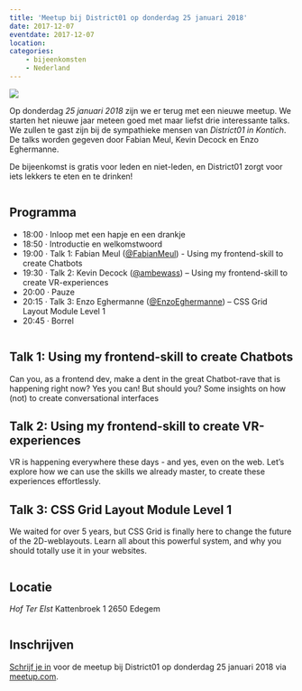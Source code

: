 ```yaml
---
title: 'Meetup bij District01 op donderdag 25 januari 2018'
date: 2017-12-07
eventdate: 2017-12-07
location:
categories:
    - bijeenkomsten
    - Nederland
---
```


![](/_img/bijeenkomsten/logo.jpeg)

Op donderdag _25 januari 2018_ zijn we er terug met een nieuwe meetup. We starten het nieuwe jaar meteen goed met maar liefst drie interessante talks. We zullen te gast zijn bij de sympathieke mensen van _District01 in Kontich_. De talks worden gegeven door Fabian Meul, Kevin Decock en Enzo Eghermanne.

De bijeenkomst is gratis voor leden en niet-leden, en District01 zorgt voor iets lekkers te eten en te drinken!

```

```

## Programma

-   18:00 · Inloop met een hapje en een drankje
-   18:50 · Introductie en welkomstwoord
-   19:00 · Talk 1: Fabian Meul ([@FabianMeul](https://github.com/fabianmeul)) - Using my frontend-skill to create Chatbots
-   19:30 · Talk 2: Kevin Decock ([@ambewass](https://twitter.com/ambewass)) – Using my frontend-skill to create VR-experiences
-   20:00 · Pauze
-   20:15 · Talk 3: Enzo Eghermanne ([@EnzoEghermanne](https://github.com/EnzoEghermanne)) – CSS Grid Layout Module Level 1
-   20:45 · Borrel

```

```

## Talk 1: Using my frontend-skill to create Chatbots

Can you, as a frontend dev, make a dent in the great Chatbot-rave that is happening right now? Yes you can! But should you? Some insights on how (not) to create conversational interfaces

## Talk 2: Using my frontend-skill to create VR-experiences

VR is happening everywhere these days - and yes, even on the web. Let’s explore how we can use the skills we already master, to create these experiences effortlessly.

## Talk 3: CSS Grid Layout Module Level 1

We waited for over 5 years, but CSS Grid is finally here to change the future of the 2D-weblayouts. Learn all about this powerful system, and why you should totally use it in your websites.

```

```

## Locatie

_Hof Ter Elst_
Kattenbroek 1
2650 Edegem

```

```

## Inschrijven

[Schrijf je in](https://www.meetup.com/Fronteers-BE/events/245728363/) voor de meetup bij District01 op donderdag 25 januari 2018 via [meetup.com](https://www.meetup.com/Fronteers-BE/events/245728363/).
